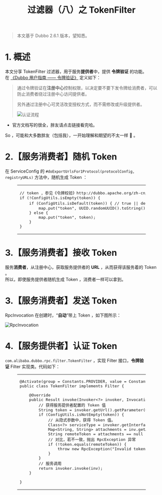 <header class="article-header">
<h1 class="article-title">过滤器（八）之 TokenFilter</h1>
</header>
<div class="article-entry">
<blockquote>
<p>本文基于 Dubbo 2.6.1 版本，望知悉。</p>
</blockquote>
<h1 id="1-概述">1. 概述</h1>
<p>本文分享 TokenFilter 过滤器，用于服务<strong>提供者</strong>中，提供&nbsp;<strong>令牌验证</strong>&nbsp;的功能。在&nbsp;<a href="http://dubbo.apache.org/zh-cn/docs/user/demos/token-authorization.html" target="_blank" rel="external nofollow noopener noreferrer">《Dubbo 用户指南 &mdash;&mdash; 令牌验证》</a>&nbsp;定义如下：</p>
<blockquote>
<p>通过令牌验证在<strong>注册中心</strong>控制权限，以决定要不要下发令牌给消费者，可以防止消费者绕过注册中心访问提供者。</p>
<p>另外通过注册中心可灵活改变授权方式，而不需修改或升级提供者。</p>
<p><img src="http://static2.iocoder.cn/images/Dubbo/2018_11_19/01.png" alt="认证流程" /></p>
</blockquote>
<ul>
<li>官方文档写的很全，胖友请点击链接看完哈。</li>
</ul>
<p>So ，可能和大多数胖友（包括我），一开始理解和期望的不太一样 🙂 。</p>
<h1 id="2-【服务消费者】随机-Token">2.【服务消费者】随机 Token</h1>
<p>在 ServiceConfig 的&nbsp;<code>#doExportUrlsFor1Protocol(protocolConfig, registryURLs)</code>&nbsp;方法中，随机生成 Token ：</p>
<figure class="highlight java">
<table>
<tbody>
<tr>
<td class="code">
<pre><span class="line"><span class="comment">// token ，参见《令牌校验》http://dubbo.apache.org/zh-cn/docs/user/demos/token-authorization.html</span></span><br /><span class="line"><span class="keyword">if</span> (!ConfigUtils.isEmpty(token)) {</span><br /><span class="line">    <span class="keyword">if</span> (ConfigUtils.isDefault(token)) { <span class="comment">// true || default 时，UUID 随机生成</span></span><br /><span class="line">        map.put(<span class="string">"token"</span>, UUID.randomUUID().toString());</span><br /><span class="line">    } <span class="keyword">else</span> {</span><br /><span class="line">        map.put(<span class="string">"token"</span>, token);</span><br /><span class="line">    }</span><br /><span class="line">}</span></pre>
</td>
</tr>
</tbody>
</table>
</figure>
<h1 id="3-【服务消费者】接收-Token">3.【服务消费者】接收 Token</h1>
<p>服务<strong>消费者</strong>，从注册中心，获取服务提供者的&nbsp;<strong>URL</strong>&nbsp;，从而获得该服务着的 Token 。<br />所以，即使服务提供者随机生成 Token ，消费者一样可以拿到。</p>
<h1 id="3-【服务消费者】发送-Token">3.【服务消费者】发送 Token</h1>
<p>RpcInvocation 在创建时，&ldquo;<strong>自动</strong>&rdquo;带上 Token ，如下图所示：</p>
<p><img src="http://static2.iocoder.cn/images/Dubbo/2018_11_19/02.png" alt="RpcInvocation" /></p>
<h1 id="4-【服务提供者】认证-Token">4.【服务提供者】认证 Token</h1>
<p><code>com.alibaba.dubbo.rpc.filter.TokenFilter</code>&nbsp;，实现 Filter 接口，<strong>令牌验证</strong>&nbsp;Filter 实现类。代码如下：</p>
<figure class="highlight java">
<table>
<tbody>
<tr>
<td class="code">
<pre><span class="line"><span class="meta">@Activate</span>(group = Constants.PROVIDER, value = Constants.TOKEN_KEY)</span><br /><span class="line"><span class="keyword">public</span> <span class="class"><span class="keyword">class</span> <span class="title">TokenFilter</span> <span class="keyword">implements</span> <span class="title">Filter</span> </span>{</span><br /><br /><span class="line">    <span class="meta">@Override</span></span><br /><span class="line">    <span class="function"><span class="keyword">public</span> Result <span class="title">invoke</span><span class="params">(Invoker&lt;?&gt; invoker, Invocation inv)</span> <span class="keyword">throws</span> RpcException </span>{</span><br /><span class="line">        <span class="comment">// 获得服务提供者配置的 Token 值</span></span><br /><span class="line">        String token = invoker.getUrl().getParameter(Constants.TOKEN_KEY);</span><br /><span class="line">        <span class="keyword">if</span> (ConfigUtils.isNotEmpty(token)) {</span><br /><span class="line">            <span class="comment">// 从隐式参数中，获得 Token 值。</span></span><br /><span class="line">            Class&lt;?&gt; serviceType = invoker.getInterface();</span><br /><span class="line">            Map&lt;String, String&gt; attachments = inv.getAttachments();</span><br /><span class="line">            String remoteToken = attachments == <span class="keyword">null</span> ? <span class="keyword">null</span> : attachments.get(Constants.TOKEN_KEY);</span><br /><span class="line">            <span class="comment">// 对比，若不一致，抛出 RpcException 异常</span></span><br /><span class="line">            <span class="keyword">if</span> (!token.equals(remoteToken)) {</span><br /><span class="line">                <span class="keyword">throw</span> <span class="keyword">new</span> RpcException(<span class="string">"Invalid token! Forbid invoke remote service "</span> + serviceType + <span class="string">" method "</span> + inv.getMethodName() + <span class="string">"() from consumer "</span> + RpcContext.getContext().getRemoteHost() + <span class="string">" to provider "</span> + RpcContext.getContext().getLocalHost());</span><br /><span class="line">            }</span><br /><span class="line">        }</span><br /><span class="line">        <span class="comment">// 服务调用</span></span><br /><span class="line">        <span class="keyword">return</span> invoker.invoke(inv);</span><br /><span class="line">    }</span><br /><br /><span class="line">}</span></pre>
</td>
</tr>
</tbody>
</table>
</figure>
</div>